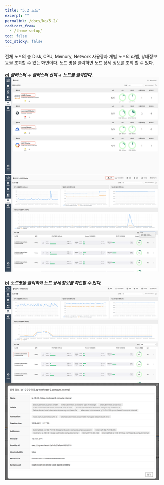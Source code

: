 ```yaml
---
title: "5.2 노드"
excerpt: ""
permalink: /docs/ko/5.2/
redirect_from:
  - /theme-setup/
toc: false
toc_sticky: false
---
```



전체 노드의 총 Disk, CPU, Memory, Network 사용량과 개별 노드의 라벨, 상태정보 등을 조회할 수 있는 화면이다. 노드 명을 클릭하면 노드 상세 정보를 조회 할 수 있다.

##### a\) 클러스터 → 클러스터 선택 → 노드를 클릭한다.![](/assets/KR/3.0.0/5.2_1.png)![](/assets/KR/3.0.0/5.2_2.png)

##### b\) 노드명을 클릭하여 노드 상세 정보를 확인할 수 있다.![](/assets/KR/3.0.0/5.2_3.png)![](/assets/KR/3.0.0/5.2_4.png)
